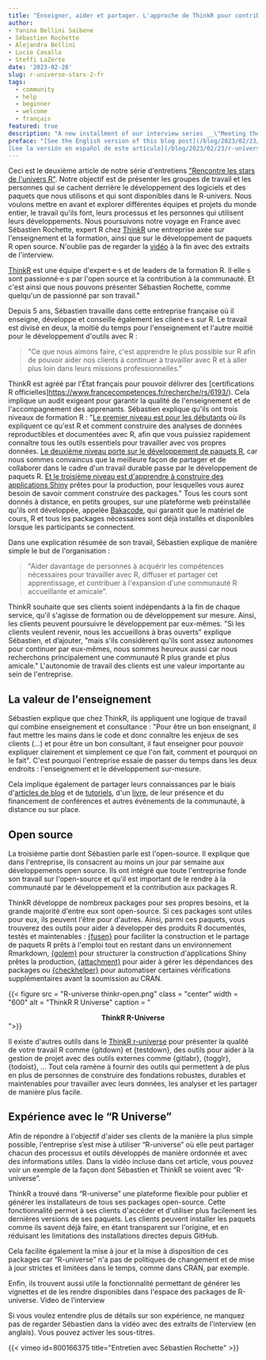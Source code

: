 ```yaml
---
title: "Enseigner, aider et partager. L'approche de ThinkR pour contribuer à la croissance d’une communauté R conviviale"
author: 
- Yanina Bellini Saibene
- Sébastien Rochette
- Alejandra Bellini 
- Lucio Casalla 
- Steffi LaZerte
date: '2023-02-28'
slug: r-universe-stars-2-fr
tags:
  - community
  - help
  - beginner
  - welcome
  - français
featured: true
description: "A new installment of our interview series __\"Meeting the stars of the R-Universe\"__. We go to France to get a closer look at the work of the people at ThinkR."
preface: "[See the English version of this blog post](/blog/2023/02/23/r-universe-stars-2-en/),
[Lee la versión en español de este artículo](/blog/2023/02/23/r-universe-stars-2-es/)"
---
```


Ceci est le deuxième article de notre série d'entretiens ["Rencontre les stars de l'univers R"](/tags/r-universe-stars/). 
Notre objectif est de présenter les groupes de travail et les personnes qui se cachent derrière le développement des logiciels et des paquets que nous utilisons et qui sont disponibles dans le R-univers. 
Nous voulons mettre en avant et explorer différentes équipes et projets du monde entier, le travail qu'ils font, leurs processus et les personnes qui utilisent leurs développements.
Nous poursuivons notre voyage en France avec Sébastien Rochette, expert R chez [ThinkR](https://rtask.thinkr.fr) une entreprise axée sur l'enseignement et la formation, ainsi que sur le développement de paquets R open source. 
N'oublie pas de regarder la [vidéo](2023/02/23/r-universe-stars-2-es/#vídeo-de-la-entrevista) à la fin avec des extraits de l'interview.

[ThinkR](https://rtask.thinkr.fr) est une équipe d'expert·e·s et de leaders de la formation R. Il·elle·s sont passionné·e·s par l'open source et la contribution à la communauté. 
Et c'est ainsi que nous pouvons présenter Sébastien Rochette, comme quelqu'un de passionné par son travail."

Depuis 5 ans, Sébastien travaille dans cette entreprise française où il enseigne, développe et conseille également les client·e·s sur R. Le travail est divisé en deux, la moitié du temps pour l'enseignement et l'autre moitié pour le développement d'outils avec R :

> "Ce que nous aimons faire, c'est apprendre le plus possible sur R afin de pouvoir aider nos clients à continuer à travailler avec R et à aller plus loin dans leurs missions professionnelles."

ThinkR est agréé par l'État français pour pouvoir délivrer des [certifications R officielles]https://www.francecompetences.fr/recherche/rs/6193/).  Cela implique un audit exigeant pour garantir la qualité de l'enseignement et de l'accompagnement des apprenants. Sébastien explique qu'ils ont trois niveaux de formation R : "[Le premier niveau est pour les débutants](https://thinkr.fr/formation-au-logiciel-r/rs6193-analyse-statistique-de-donnees-avec-le-langage-r/) où ils expliquent ce qu'est R et comment construire des analyses de données reproductibles et documentées avec R, afin que vous puissiez rapidement connaître tous les outils essentiels pour travailler avec vos propres données. [Le deuxième niveau porte sur le développement de paquets R](https://thinkr.fr/formation-au-logiciel-r/creation-de-packages-r/), car nous sommes convaincus que la meilleure façon de partager et de collaborer dans le cadre d'un travail durable passe par le développement de paquets R. [Et le troisième niveau est d'apprendre à construire des applications Shiny](https://thinkr.fr/formation-au-logiciel-r/formation-shiny/) prêtes pour la production, pour lesquelles vous aurez besoin de savoir comment construire des packages." Tous les cours sont donnés à distance, en petits groupes, sur une plateforme web préinstallée qu'ils ont développée, appelée [Bakacode](https://thinkr.fr/cest-quoi-bakacode.pdf), qui garantit que le matériel de cours, R et tous les packages nécessaires sont déjà installés et disponibles lorsque les participants se connectent.

Dans une explication résumée de son travail, Sébastien explique de manière simple le but de l'organisation : 

> "Aider davantage de personnes à acquérir les compétences nécessaires pour travailler avec R, diffuser et partager cet apprentissage, et contribuer à l'expansion d'une communauté R accueillante et amicale".

ThinkR souhaite que ses clients soient indépendants à la fin de chaque service, qu'il s'agisse de formation ou de développement sur mesure. Ainsi, les clients peuvent poursuivre le développement par eux-mêmes. "Si les clients veulent revenir, nous les accueillons à bras ouverts" explique Sébastien, et d’ajouter, "mais s'ils considèrent qu'ils sont assez autonomes pour continuer par eux-mêmes, nous sommes heureux aussi car nous recherchons principalement une communauté R plus grande et plus amicale." L'autonomie de travail des clients est une valeur importante au sein de l'entreprise.

## La valeur de l'enseignement

Sébastien explique que chez ThinkR, ils appliquent une logique de travail qui combine enseignement et consultance : "Pour être un bon enseignant, il faut mettre les mains dans le code et donc connaître les enjeux de ses clients (...) et pour être un bon consultant, il faut enseigner pour pouvoir expliquer clairement et simplement ce que l'on fait, comment et pourquoi on le fait". C'est pourquoi l'entreprise essaie de passer du temps dans les deux endroits : l'enseignement et le développement sur-mesure.

Cela implique également de partager leurs connaissances par le biais d'[articles de blog](https://rtask.thinkr.fr/fr/blog/) et de [tutoriels](https://thinkr.fr/blog/), d'un [livre](http://engineering-shiny.org/), de leur présence et du financement de conférences et autres événements de la communauté, à distance ou sur place.


## Open source

La troisième partie dont Sébastien parle est l'open-source. Il explique que dans l'entreprise, ils consacrent au moins un jour par semaine aux développements open source. Ils ont intégré que toute l'entreprise fonde son travail sur l'open-source et qu'il est important de le rendre à la communauté par le développement et la contribution aux packages R. 

ThinkR développe de nombreux packages pour ses propres besoins, et la grande majorité d'entre eux sont open-source. Si ces packages sont utiles pour eux, ils peuvent l'être pour d'autres. Ainsi, parmi ces paquets, vous trouverez des outils pour aider à développer des produits R documentés, testés et maintenables : [{fusen}](https://thinkr-open.r-universe.dev/fusen) pour faciliter la construction et le partage de paquets R prêts à l'emploi tout en restant dans un environnement Rmarkdown, [{golem}](https://thinkr-open.r-universe.dev/golem) pour structurer la construction d'applications Shiny prêtes la production, [{attachment}](https://thinkr-open.r-universe.dev/attachment) pour aider à gérer les dépendances des packages ou [{checkhelper}](https://thinkr-open.r-universe.dev/checkhelper) pour automatiser certaines vérifications supplémentaires avant la soumission au CRAN. 

{{< figure src = "R-universe thinkr-open.png" class = "center" width = "600" alt = "ThinkR R Universe" caption = "<center><strong>ThinkR R-Universe</strong></center>">}}

Il existe d'autres outils dans le [ThinkR r-universe](https://thinkr-open.r-universe.dev/) pour présenter la qualité de votre travail R comme {gitdown} et {testdown}, des outils pour aider à la gestion de projet avec des outils externes comme {gitlabr}, {togglr}, {todoist}, ... Tout cela ramène à fournir des outils qui permettent à de plus en plus de personnes de construire des fondations robustes, durables et maintenables pour travailler avec leurs données, les analyser et les partager de manière plus facile.

## Expérience avec le “R Universe”


Afin de répondre à l'objectif d'aider ses clients de la manière la plus simple possible, l'entreprise s’est mise à utiliser “R-universe” où elle peut partager chacun des processus et outils développés de manière ordonnée et avec des informations utiles.
Dans la vidéo incluse dans cet article, vous pouvez voir un exemple de la façon dont Sébastien et ThinkR se voient avec “R-universe”.

ThinkR a trouvé dans “R-universe” une plateforme flexible pour publier et générer les installateurs de tous ses packages open-source. Cette fonctionnalité permet à ses clients d'accéder et d'utiliser plus facilement les dernières versions de ses paquets. Les clients peuvent installer les paquets comme ils savent déjà faire, en étant transparent sur l'origine, et en réduisant les limitations des installations directes depuis GitHub.  

Cela facilite également la mise à jour et la mise à disposition de ces packages car “R-universe” n'a pas de politiques de changement et de mise à jour strictes et limitées dans le temps, comme dans CRAN, par exemple.  

Enfin, ils trouvent aussi utile la fonctionnalité permettant de générer les vignettes et de les rendre disponibles dans l'espace des packages de R-universe.
Video de l’interview

Si vous voulez entendre plus de détails sur son expérience, ne manquez pas de regarder Sébastien dans la vidéo avec des extraits de l'interview (en anglais). Vous pouvez activer les sous-titres.

{{< vimeo id=800166375 title="Entretien avec Sébastien Rochette" >}}
